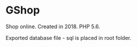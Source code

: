 # GShop 
Shop online. Created in 2018. PHP 5.6.

Exported database file - sql is placed in root folder.
